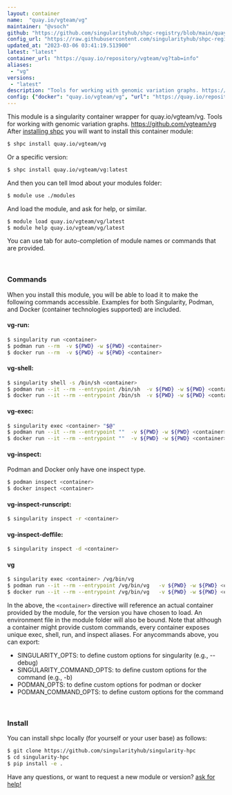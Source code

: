 ```yaml
---
layout: container
name:  "quay.io/vgteam/vg"
maintainer: "@vsoch"
github: "https://github.com/singularityhub/shpc-registry/blob/main/quay.io/vgteam/vg/container.yaml"
config_url: "https://raw.githubusercontent.com/singularityhub/shpc-registry/main/quay.io/vgteam/vg/container.yaml"
updated_at: "2023-03-06 03:41:19.513900"
latest: "latest"
container_url: "https://quay.io/repository/vgteam/vg?tab=info"
aliases:
 - "vg"
versions:
 - "latest"
description: "Tools for working with genomic variation graphs. https://github.com/vgteam/vg"
config: {"docker": "quay.io/vgteam/vg", "url": "https://quay.io/repository/vgteam/vg?tab=info", "maintainer": "@vsoch", "description": "Tools for working with genomic variation graphs. https://github.com/vgteam/vg", "latest": {"latest": "sha256:75b9a03da218b702707b086b9a921fc554cd6b75c3fcb29e1188ddb05cdfe5d5"}, "tags": {"latest": "sha256:75b9a03da218b702707b086b9a921fc554cd6b75c3fcb29e1188ddb05cdfe5d5"}, "filter": ["latest"], "aliases": {"vg": "/vg/bin/vg"}}
---
```


This module is a singularity container wrapper for quay.io/vgteam/vg.
Tools for working with genomic variation graphs. https://github.com/vgteam/vg
After [installing shpc](#install) you will want to install this container module:


```bash
$ shpc install quay.io/vgteam/vg
```

Or a specific version:

```bash
$ shpc install quay.io/vgteam/vg:latest
```

And then you can tell lmod about your modules folder:

```bash
$ module use ./modules
```

And load the module, and ask for help, or similar.

```bash
$ module load quay.io/vgteam/vg/latest
$ module help quay.io/vgteam/vg/latest
```

You can use tab for auto-completion of module names or commands that are provided.

<br>

### Commands

When you install this module, you will be able to load it to make the following commands accessible.
Examples for both Singularity, Podman, and Docker (container technologies supported) are included.

#### vg-run:

```bash
$ singularity run <container>
$ podman run --rm  -v ${PWD} -w ${PWD} <container>
$ docker run --rm  -v ${PWD} -w ${PWD} <container>
```

#### vg-shell:

```bash
$ singularity shell -s /bin/sh <container>
$ podman run --it --rm --entrypoint /bin/sh  -v ${PWD} -w ${PWD} <container>
$ docker run --it --rm --entrypoint /bin/sh  -v ${PWD} -w ${PWD} <container>
```

#### vg-exec:

```bash
$ singularity exec <container> "$@"
$ podman run --it --rm --entrypoint ""  -v ${PWD} -w ${PWD} <container> "$@"
$ docker run --it --rm --entrypoint ""  -v ${PWD} -w ${PWD} <container> "$@"
```

#### vg-inspect:

Podman and Docker only have one inspect type.

```bash
$ podman inspect <container>
$ docker inspect <container>
```

#### vg-inspect-runscript:

```bash
$ singularity inspect -r <container>
```

#### vg-inspect-deffile:

```bash
$ singularity inspect -d <container>
```


#### vg

```bash
$ singularity exec <container> /vg/bin/vg
$ podman run --it --rm --entrypoint /vg/bin/vg   -v ${PWD} -w ${PWD} <container> -c " $@"
$ docker run --it --rm --entrypoint /vg/bin/vg   -v ${PWD} -w ${PWD} <container> -c " $@"
```



In the above, the `<container>` directive will reference an actual container provided
by the module, for the version you have chosen to load. An environment file in the
module folder will also be bound. Note that although a container
might provide custom commands, every container exposes unique exec, shell, run, and
inspect aliases. For anycommands above, you can export:

 - SINGULARITY_OPTS: to define custom options for singularity (e.g., --debug)
 - SINGULARITY_COMMAND_OPTS: to define custom options for the command (e.g., -b)
 - PODMAN_OPTS: to define custom options for podman or docker
 - PODMAN_COMMAND_OPTS: to define custom options for the command

<br>

### Install

You can install shpc locally (for yourself or your user base) as follows:

```bash
$ git clone https://github.com/singularityhub/singularity-hpc
$ cd singularity-hpc
$ pip install -e .
```

Have any questions, or want to request a new module or version? [ask for help!](https://github.com/singularityhub/singularity-hpc/issues)